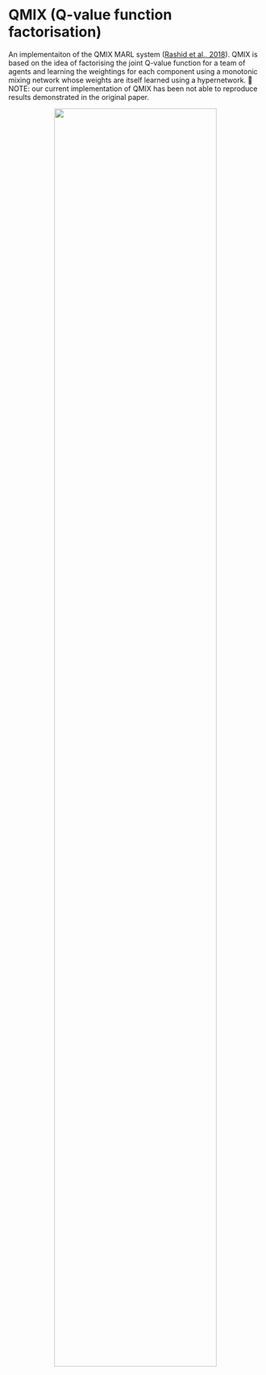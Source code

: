 # QMIX (Q-value function factorisation)

An implementaiton of the QMIX MARL system ([Rashid et al., 2018]). QMIX is based on the idea of factorising the joint Q-value function for a team of agents and learning the weightings for each component using a monotonic mixing network whose weights are itself learned using a hypernetwork. 🔺 NOTE: our current implementation of QMIX has been not able to reproduce results demonstrated in the original paper.

<p style="text-align:center;">
<img src="https://github.com/instadeepai/Mava/blob/develop/docs/images/qmix.png" width="80%">
</p>

[Rashid et al., 2018]: https://arxiv.org/pdf/1803.11485
